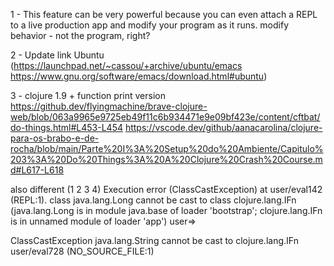 1 - This feature can be very powerful because you can even attach a REPL to a live production app and modify your program as it runs. 
modify behavior - not the program, right?

2 - Update link Ubuntu (https://launchpad.net/~cassou/+archive/ubuntu/emacs https://www.gnu.org/software/emacs/download.html#ubuntu)

3 - clojure 1.9 + function print version 
https://github.dev/flyingmachine/brave-clojure-web/blob/063a9965e9725eb49f11c6b934471e9e09bf423e/content/cftbat/do-things.html#L453-L454
https://vscode.dev/github/aanacarolina/clojure-para-os-brabo-e-de-rocha/blob/main/Parte%20I%3A%20Setup%20do%20Ambiente/Capitulo%203%3A%20Do%20Things%3A%20A%20Clojure%20Crash%20Course.md#L617-L618

also different
(1 2 3 4)
Execution error (ClassCastException) at user/eval142 (REPL:1).
class java.lang.Long cannot be cast to class clojure.lang.IFn (java.lang.Long is in module java.base of loader 'bootstrap'; clojure.lang.IFn is in unnamed module of loader 'app')
user=> 

ClassCastException java.lang.String cannot be cast to clojure.lang.IFn
user/eval728 (NO_SOURCE_FILE:1)